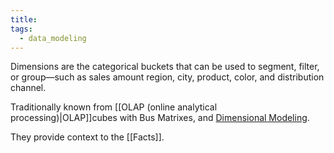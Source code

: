```yaml
---
title: 
tags:
  - data_modeling
---
```

Dimensions are the categorical buckets that can be used to segment, filter, or group—such as sales amount region, city, product, color, and distribution channel. 

Traditionally known from [[OLAP (online analytical processing)|OLAP]]cubes with Bus Matrixes, and [Dimensional Modeling](Dimensional%20Modelling.md). 

They provide context to the [[Facts]].